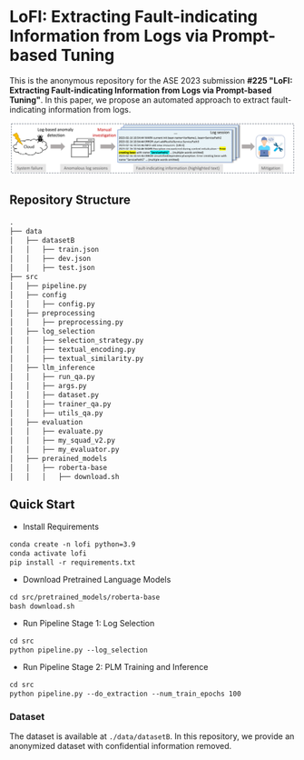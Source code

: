 # LoFI: Extracting Fault-indicating Information from Logs via Prompt-based Tuning

This is the anonymous repository for the ASE 2023 submission **#225 "LoFI: Extracting Fault-indicating Information from Logs via Prompt-based Tuning"**. 
In this paper, we propose an automated approach to extract fault-indicating information from logs.

![Extracting Log Fault-indicting Information](./docs/diagnosis.png)

## Repository Structure
```
.
├── data
│   ├── datasetB
│   │   ├── train.json
│   │   ├── dev.json
│   │   ├── test.json
├── src
│   ├── pipeline.py
│   ├── config
│   │   ├── config.py
│   ├── preprocessing
│   │   ├── preprocessing.py
│   ├── log_selection
│   │   ├── selection_strategy.py
│   │   ├── textual_encoding.py
│   │   ├── textual_similarity.py
│   ├── llm_inference
│   │   ├── run_qa.py
│   │   ├── args.py
│   │   ├── dataset.py
│   │   ├── trainer_qa.py
│   │   ├── utils_qa.py
│   ├── evaluation
│   │   ├── evaluate.py
│   │   ├── my_squad_v2.py
│   │   ├── my_evaluator.py
│   ├── prerained_models
│   │   ├── roberta-base
│   │   │   ├── download.sh 
```

## Quick Start
- Install Requirements

```
conda create -n lofi python=3.9
conda activate lofi
pip install -r requirements.txt
```

- Download Pretrained Language Models

```
cd src/pretrained_models/roberta-base
bash download.sh
```

- Run Pipeline Stage 1: Log Selection 
```
cd src
python pipeline.py --log_selection
```

- Run Pipeline Stage 2: PLM Training and Inference
```
cd src
python pipeline.py --do_extraction --num_train_epochs 100
```


### Dataset
The dataset is available at `./data/datasetB`.
In this repository, we provide an anonymized dataset with confidential information removed.


